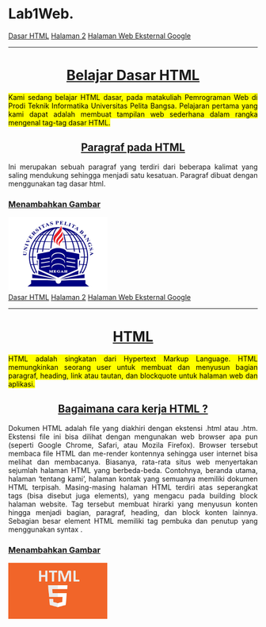 # Lab1Web.
<!DOCTYPE html>
<html>
<head>
    <title>Tag HTML Dasar</title>
</head>
<body>

<!-- menambahkan link navigasi -->
<nav>
<a href="lab1_tag_dasar.html">Dasar HTML</a>
<a href="lab1_halaman2.html">Halaman 2</a>
<a href="http://www.google.com">Halaman Web Eksternal Google</a>
</nav>
<hr>

</body>
</html>

<!-- judul paragraf pertama -->
<h1 align="center"> <u> Belajar Dasar HTML</u> <br></h1>
<!-- Ini adalah paragraf pertama -->
<p align="justify"> <mark>Kami sedang belajar HTML dasar, pada matakuliah Pemrograman
                          Web di Prodi Teknik Informatika Universitas Pelita Bangsa. Pelajaran pertama
                          yang kami dapat adalah membuat tampilan web sederhana dalam rangka mengenal
                          tag-tag dasar HTML.</mark><br></p>
                          
<!-- judul paragraf kedua -->
<h2 align="center"> <u>Paragraf pada HTML </u> <br></h2>
 <!-- Ini adalah paragraf kedua -->
<p align="justify"> Ini merupakan sebuah paragraf yang terdiri dari beberapa
                    kalimat yang saling mendukung sehingga menjadi satu kesatuan. Paragraf dibuat
                    dengan menggunakan tag dasar html.</p>
                    
<!-- sub judul paragraf -->
<h3><u>Menambahkan Gambar</u><br></h3>
<!-- menambahkan gambar pada dokumen -->
<img src="LogoUniversitasPelitaBangsa.png" " width="200" title="Logo Univeritas Pelita Bangsa">
<!DOCTYPE html>
<html>
<head>
    <title>Tag Halaman 2</title>
</head>
<body>

<!-- menambahkan link navigasi -->
<nav>
<a href="lab1_tag_dasar.html">Dasar HTML</a>
<a href="lab1_halaman2.html">Halaman 2</a>
<a href="http://www.google.com">Halaman Web Eksternal Google</a>
</nav>
<hr>

</body>
</html>

<!-- judul paragraf pertama -->
<h1 align="center"> <u>HTML</u> <br></h1>
<!-- Ini adalah paragraf pertama -->
<p align="justify"> <mark>HTML adalah singkatan dari Hypertext Markup Language. 
                       HTML memungkinkan seorang user untuk membuat dan menyusun
                       bagian paragraf, heading, link atau tautan, dan blockquote untuk 
                       halaman web dan aplikasi.</mark><br></p>

<!-- judul paragraf kedua -->
<h2 align="center"> <u>Bagaimana cara kerja HTML ? </u> <br></h2>
 <!-- Ini adalah paragraf kedua -->
<p align="justify"> Dokumen HTML adalah file yang diakhiri dengan ekstensi .html atau .htm.
                    Ekstensi file ini bisa dilihat dengan mengunakan web browser apa pun 
                    (seperti Google Chrome, Safari, atau Mozila Firefox). 
                    Browser tersebut membaca file HTML dan me-render kontennya sehingga user 
                    internet bisa melihat dan membacanya.
                    Biasanya, rata-rata situs web menyertakan sejumlah halaman HTML yang berbeda-beda.
                    Contohnya, beranda utama, halaman ‘tentang kami’, halaman kontak yang semuanya 
                    memiliki dokumen HTML terpisah.
                    Masing-masing halaman HTML terdiri atas seperangkat tags (bisa disebut juga elements),
                    yang mengacu pada building block halaman website. Tag tersebut membuat hirarki yang
                    menyusun konten hingga menjadi bagian, paragraf, heading, dan block konten lainnya.
                    Sebagian besar element HTML memiliki tag pembuka dan penutup yang menggunakan syntax <tag></tag>.</p>

 <!-- sub judul paragraf -->
<h3><u>Menambahkan Gambar</u><br></h3>
<!-- menambahkan gambar pada dokumen -->
<img src="download.png" " width="200" title="Logo HTML">
                                                                                              
